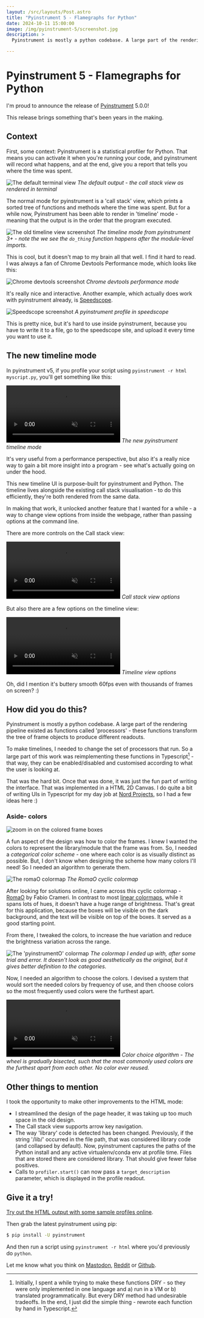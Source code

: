 ```yaml
---
layout: /src/layouts/Post.astro
title: "Pyinstrument 5 - Flamegraphs for Python"
date: 2024-10-11 15:00:00
image: /img/pyinstrument-5/screenshot.jpg
description: >
  Pyinstrument is mostly a python codebase. A large part of the rendering pipeline existed as functions called 'processors' - these functions transform the tree of frame objects to produce different readouts.

---
```


# Pyinstrument 5 - Flamegraphs for Python

I'm proud to announce the release of [Pyinstrument](https://github.com/joerick/pyinstrument) 5.0.0!

This release brings something that's been years in the making.

## Context

First, some context: Pyinstrument is a statistical profiler for Python. That means you can activate it when you're running your code, and pyinstrument will record what happens, and at the end, give you a report that tells you where the time was spent.

![The default terminal view](/img/pyinstrument-5/call-stack.png)
*The default output - the call stack view as rendered in terminal*

The normal mode for pyinstrument is a 'call stack' view, which prints a sorted tree of functions and methods where the time was spent. But for a while now, Pyinstrument has been able to render in 'timeline' mode - meaning that the output is in the order that the program executed.

![The old timeline view screenshot](/img/pyinstrument-5/old-timeline.png)
*The timeline mode from pyinstrument 3+ - note the we see the `do_thing` function happens after the module-level imports.*

This is cool, but it doesn't map to my brain all that well. I find it hard to read. I was always a fan of Chrome Devtools Performance mode, which looks like this:

![Chrome devtools screenshot](/img/pyinstrument-5/chrome-perf.png)
*Chrome devtools performance mode*

It's really nice and interactive. Another example, which actually does work with pyinstrument already, is [Speedscope](https://speedscope.app).

![Speedscope screenshot](/img/pyinstrument-5/speedscope.png)
*A pyinstrument profile in speedscope*

This is pretty nice, but it's hard to use inside pyinstrument, because you have to write it to a file, go to the speedscope site, and upload it every time you want to use it.

## The new timeline mode

In pyinstrument v5, if you profile your script using `pyinstrument -r html myscript.py`, you'll get something like this:

<video src="/img/pyinstrument-5/pyi video 1 1.m4v" autoplay loop muted playsinline></video>
*The new pyinstrument timeline mode*

It's very useful from a performance perspective, but also it's a really nice way to gain a bit more insight into a program - see what's actually going on under the hood.

This new timeline UI is purpose-built for pyinstrument and Python. The timeline lives alongside the existing call stack visualisation - to do this efficiently, they're both rendered from the same data.

In making that work, it unlocked another feature that I wanted for a while - a way to change view options from inside the webpage, rather than passing options at the command line.

There are more controls on the Call stack view:

<video src="/img/pyinstrument-5/pyi video calstack options 1.m4v" autoplay loop muted playsinline></video>
*Call stack view options*

But also there are a few options on the timeline view:

<video src="/img/pyinstrument-5/pyi video timeline options 1.m4v" autoplay loop muted playsinline></video>
*Timeline view options*

Oh, did I mention it's buttery smooth 60fps even with thousands of frames on screen? :)

## How did you do this?

Pyinstrument is mostly a python codebase. A large part of the rendering pipeline existed as functions called 'processors' - these functions transform the tree of frame objects to produce different readouts.

To make timelines, I needed to change the set of processors that run. So a large part of this work was reimplementing these functions in Typescript[^1] - that way, they can be enabled/disabled and customised according to what the user is looking at.

[^1]: Initially, I spent a while trying to make these functions DRY - so they were only implemented in one language and a) run in a VM or b) translated programmatically. But every DRY method had undesirable tradeoffs. In the end, I just did the simple thing - rewrote each function by hand in Typescript.

That was the hard bit. Once that was done, it was just the fun part of writing the interface. That was implemented in a HTML 2D Canvas. I do quite a bit of writing UIs in Typescript for my day job at [Nord Projects](https://nordprojects.co), so I had a few ideas here :)

### Aside- colors

![zoom in on the colored frame boxes](/img/pyinstrument-5/colors.png)

A fun aspect of the design was how to color the frames. I knew I wanted the colors to represent the library/module that the frame was from. So, I needed a *categorical color scheme* - one where each color is as visually distinct as possible. But, I don't know when designing the scheme how many colors I'll need! So I needed an algorithm to generate them.

![The romaO colormap](/img/pyinstrument-5/romao.png)
*The RomaO cyclic colormap*

After looking for solutions online, I came across this cyclic colormap - [RomaO](https://www.fabiocrameri.ch/cycliccolourmaps/) by Fabio Crameri. In contrast to most [linear colormaps](https://matplotlib.org/stable/gallery/color/colormap_reference.html), while it spans lots of hues, it doesn't have a huge range of brightness. That's great for this application, because the boxes will be visible on the dark background, and the text will be visible on top of the boxes. It served as a good starting point.

From there, I tweaked the colors, to increase the hue variation and reduce the brightness variation across the range.

![The 'pyinstrumentO' colormap](/img/pyinstrument-5/pyinstrument-colormap.png)
*The colormap I ended up with, after some trial and error. It doesn't look as good aesthetically as the original, but it gives better definition to the categories.*

Now, I needed an algorithm to choose the colors. I devised a system that would sort the needed colors by frequency of use, and then choose colors so the most frequently used colors were the furthest apart.

<video src="/img/pyinstrument-5/color-anim.mp4" autoplay loop muted playsinline></video>
*Color choice algorithm - The wheel is gradually bisected, such that the most commonly used colors are the furthest apart from each other. No color ever reused.*

## Other things to mention

I took the opportunity to make other improvements to the HTML mode:

- I streamlined the design of the page header, it was taking up too much space in the old design.
- The Call stack view supports arrow key navigation.
- The way 'library' code is detected has been changed. Previously, if the string '/lib/' occurred in the file path, that was considered library code (and collapsed by default). Now, pyinstrument captures the paths of the Python install and any active virtualenv/conda env at profile time. Files that are stored there are considered library. That should give fewer false positives.
- Calls to `profiler.start()` can now pass a `target_description` parameter, which is displayed in the profile readout.

## Give it a try!

[Try out the HTML output with some sample profiles online](https://pyinstrument.readthedocs.io/en/latest/_static/preview/).

Then grab the latest pyinstrument using pip:

```bash
$ pip install -U pyinstrument
```

And then run a script using `pyinstrument -r html` where you'd previously do `python`.

Let me know what you think on [Mastodon](https://fosstodon.org/@joerick), [Reddit](https://www.reddit.com/r/Python/comments/1g1az6i/pyinstrument_v50_flamegraphs_for_python/) or [Github](https://github.com/joerick/pyinstrument).
